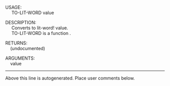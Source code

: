 USAGE:  
&nbsp;&nbsp;&nbsp;&nbsp;&nbsp;TO-LIT-WORD&nbsp;value&nbsp;  
  
DESCRIPTION:  
&nbsp;&nbsp;&nbsp;&nbsp;&nbsp;Converts&nbsp;to&nbsp;lit-word!&nbsp;value.  
&nbsp;&nbsp;&nbsp;&nbsp;&nbsp;TO-LIT-WORD&nbsp;is&nbsp;a&nbsp;function&nbsp;.  
  
RETURNS:  
&nbsp;&nbsp;&nbsp;&nbsp;(undocumented)  
  
ARGUMENTS:  
&nbsp;&nbsp;&nbsp;&nbsp;value  
___
Above this line is autogenerated. Place user comments below.